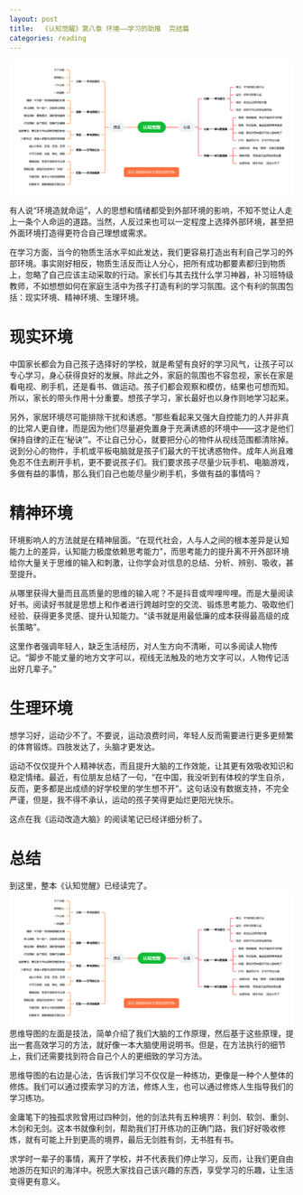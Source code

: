 ```yaml
---
layout: post
title:  《认知觉醒》第八章 环境——学习的助推  完结篇
categories: reading
---
```


![脑图认知觉醒-环境.PNG](/assets/%E8%84%91%E5%9B%BE%E8%AE%A4%E7%9F%A5%E8%A7%89%E9%86%92-%E7%8E%AF%E5%A2%83.PNG)

有人说“环境造就命运”，人的思想和情绪都受到外部环境的影响，不知不觉让人走上一条个人命运的道路。当然，人反过来也可以一定程度上选择外部环境，甚至把外面环境打造得更符合自己理想或需求。

在学习方面，当今的物质生活水平如此发达，我们更容易打造出有利自己学习的外部环境。事实刚好相反，物质生活反而让人分心，把所有成功都要素都归到物质上，忽略了自己应该主动采取的行动。家长们与其去找什么学习神器，补习班特级教师，不如想想如何在家庭生活中为孩子打造有利的学习氛围。这个有利的氛围包括：现实环境、精神环境、生理环境。

# 现实环境

中国家长都会为自己孩子选择好的学校，就是希望有良好的学习风气，让孩子可以专心学习，身心获得良好的发展。除此之外，家庭的氛围也不容忽视，家长在家是看电视、刷手机，还是看书、做运动。孩子们都会观察和模仿，结果也可想而知。所以，家长的带头作用十分重要。想孩子学习，家长最好也以身作则地学习起来。

另外，家居环境尽可能排除干扰和诱惑。“那些看起来又强大自控能力的人并非真的比常人更自律，而是因为他们尽量避免置身于充满诱惑的环境中——这才是他们保持自律的正在‘秘诀’”。不让自己分心，就要把分心的物件从视线范围都清除掉。说到分心的物件，手机或平板电脑就是孩子们最大的干扰诱惑物件。成年人尚且难免忍不住去刷开手机，更不要说孩子们。我们要求孩子尽量少玩手机、电脑游戏，多做有益的事情，那么我们自己也能尽量少刷手机，多做有益的事情吗？

# 精神环境

环境影响人的方法就是在精神层面。“在现代社会，人与人之间的根本差异是认知能力上的差异，认知能力极度依赖思考能力”，而思考能力的提升离不开外部环境给你大量关于思维的输入和刺激，让你学会对信息的总结、分析、辨别、吸收，甚至提升。

从哪里获得大量而且高质量的思维的输入呢？不是抖音或哔哩哔哩。而是大量阅读好书。阅读好书就是思想上和作者进行跨越时空的交流、锻炼思考能力、吸取他们经验、获得更多灵感、提升认知能力。“读书就是用最低廉的成本获得最高级的成长策略”。

这里作者强调年轻人，缺乏生活经历，对人生方向不清晰，可以多阅读人物传记。“脚步不能丈量的地方文字可以，视线无法触及的地方文字可以，人物传记活出好几辈子。”

# 生理环境

想学习好，运动少不了。不要说，运动浪费时间，年轻人反而需要进行更多更频繁的体育锻炼。四肢发达了，头脑才更发达。

运动不仅仅提升个人精神状态，而且提升大脑的工作效能，让其更有效吸收知识和稳定情绪。最近，有位朋友总结了一句，“在中国，我没听到有体校的学生自杀，反而，更多都是出成绩的好学校里的学生想不开”。这句话没有数据支持，不完全严谨，但是，我不得不承认，运动的孩子笑得更灿烂更阳光快乐。

这点在我《运动改造大脑》的阅读笔记已经详细分析了。

# 总结

到这里，整本《认知觉醒》已经读完了。
![思维导图](/assets/%E8%84%91%E5%9B%BE%E8%AE%A4%E7%9F%A5%E8%A7%89%E9%86%92.PNG)
思维导图的左面是技法，简单介绍了我们大脑的工作原理，然后基于这些原理，提出一套高效学习的方法，就好像一本大脑使用说明书。但是，在方法执行的细节上，我们还需要找到符合自己个人的更细致的学习方法。

思维导图的右边是心法，告诉我们学习不仅仅是一种练功，更像是一种个人整体的修炼。我们可以通过摸索学习的方法，修炼人生，也可以通过修炼人生指导我们的学习练功。

金庸笔下的独孤求败曾用过四种剑，他的剑法共有五种境界：利剑、软剑、重剑、木剑和无剑。这本书就像利剑，帮助我们打开练功的正确门路，我们好好吸收修炼，就有可能上升到更高的境界，最后无剑胜有剑，无书胜有书。

求学时一辈子的事情，离开了学校，并不代表我们停止学习，反而，让我们更自由地游历在知识的海洋中。祝愿大家找自己该兴趣的东西，享受学习的乐趣，让生活变得更有意义。
<!--stackedit_data:
eyJoaXN0b3J5IjpbMTQ0ODMyNTE4OCwtMTgwODcwMjgwOCwxMz
Y1MjI0ODI4LDU5NDEwNTQ5N119
-->
